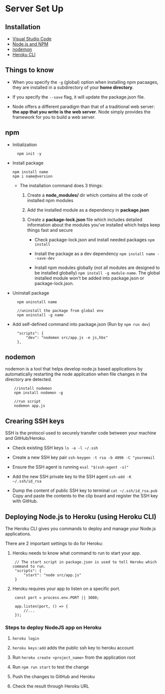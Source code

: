 # Server Set Up

## Installation

* [Visual Studio Code](https://code.visualstudio.com)
* [Node.js and NPM](https://nodejs.org/en/download/)
* [nodemon](https://nodemon.io)
* [Heroku CLI](https://devcenter.heroku.com/articles/heroku-cli)

## Things to know

* When you specify the `-g` (global) option when installing npm pacaages, they are installed in a subdirectory of your **home directory**.

* If you specify the `--save` flag, it will update the package.json file.

* Node offers a different paradigm than that of a traditional web server: **the app that you write is the web server**. Node simply provides the framework for you to build a web server. 

## npm

* Initialization

        npm init -y

* Install package

      npm install name
      npm i name@version

  * The installation command does 3 things:
    1. Create a **node_modules/** dir which contains all the code of installed npm modules
    2. Add the installed module as a dependency in **package.json**
    3. Create a **package-lock.json** file which includes detailed information about the modules you’ve installed which helps keep things fast and secure

        * Check package-lock.json and install needed packages `npm install`

        * Install the package as a dev dependency `npm install name --save-dev`

        * Install npm modules globally (not all modules are designed to be installed globally) `npm install -g module-name`. The global installed module won't be added into package.json or package-lock.json.

* Uninstall package

        npm uninstall name

        //uninstall the package from global env
        npm uninstall -g name

* Add self-defined command into package.json (Run by `npm run dev`)

        "scripts": {
            "dev": "nodemon src/app.js -e js,hbs"
        },

## nodemon

nodemon is a tool that helps develop node.js based applications by automatically restarting the node application when file changes in the directory are detected.

        //install nodemon
        npm install nodemon -g

        //run script
        nodemon app.js

## Crearing SSH keys

SSH is the protocol used to securely transfer code between your machine and GitHub/Heroku.

* Check existing SSH keys `ls -a -l ~/.ssh`

* Create a new SSH key pair `ssh-keygen -t rsa -b 4096 -C "youremail`

* Ensure the SSH agent is running `eval "$(ssh-agent -s)"`

* Add the new SSH private key to the SSH agent `ssh-add -K ~/.ssh/id_rsa`

* Dump the content of public SSH key to terminal `cat ~/.ssh/id_rsa.pub` Copy and paste the contents to the clip board and register the SSH key with GitHub.

## Deploying Node.js to Heroku (using Heroku CLI)

The Heroku CLI gives you commands to deploy and manage your Node.js applications.

There are 2 important settings to do for Heroku:

1. Heroku needs to know what command to run to start your app.

        // The start script in package.json is used to tell Heroku which command to run.
        "scripts": {
            "start": "node src/app.js"
        }

2. Heroku requires your app to listen on a specific port.

        const port = process.env.PORT || 3000;

        app.listen(port, () => {
            //...
        });

### Steps to deploy NodeJS app on Heroku

1. `heroku login`

2. `heroku keys:add` adds the public ssh key to heroku account

3. Run `heroku create <project_name>` from the application root

4. Run `npm run start` to test the change

5. Push the changes to GitHub and Heroku

6. Check the result through Heroku URL
